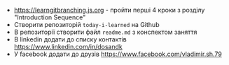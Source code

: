 - https://learngitbranching.js.org - пройти перші 4 кроки з розділу "Introduction Sequence"
- Створити репозиторій `today-i-learned` на Github
- В репозиторії створити файл `readme.md` з конспектом заняття
- В linkedin додати до списку контактів https://www.linkedin.com/in/dosandk
- У facebook додати до друзів https://www.facebook.com/vladimir.sh.79
